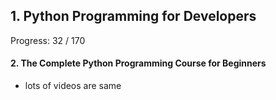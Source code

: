 
## 1. Python Programming for Developers

Progress: 32 / 170


#### 2. The Complete Python Programming Course for Beginners

- lots of videos are same
